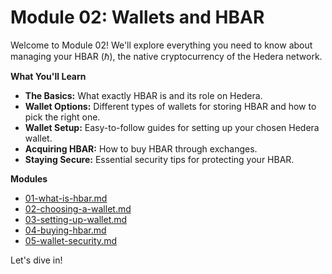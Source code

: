 # Module 02: Wallets and HBAR

Welcome to Module 02! We'll explore everything you need to know about managing your HBAR (ℏ), the native cryptocurrency of the Hedera network.

**What You'll Learn**

- **The Basics:** What exactly HBAR is and its role on Hedera.
- **Wallet Options:** Different types of wallets for storing HBAR and how to pick the right one.
- **Wallet Setup:** Easy-to-follow guides for setting up your chosen Hedera wallet.
- **Acquiring HBAR:** How to buy HBAR through exchanges.
- **Staying Secure:** Essential security tips for protecting your HBAR.

**Modules**

- [01-what-is-hbar.md](01-what-is-hbar.md)
- [02-choosing-a-wallet.md](02-choosing-a-wallet.md)
- [03-setting-up-wallet.md](03-setting-up-wallet.md)
- [04-buying-hbar.md](04-buying-hbar.md)
- [05-wallet-security.md](05-wallet-security.md)

Let's dive in!
